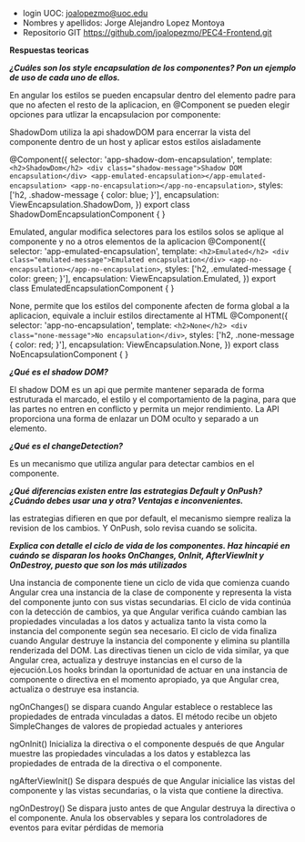 - login UOC: joalopezmo@uoc.edu
- Nombres y apellidos: Jorge Alejandro Lopez Montoya
- Repositorio GIT https://github.com/joalopezmo/PEC4-Frontend.git

**Respuestas teoricas**

***¿Cuáles son los style encapsulation de los componentes? Pon un ejemplo de uso de cada uno de ellos.***

En angular los estilos se pueden encapsular dentro del elemento padre para que no afecten el resto de la aplicacion, en @Component se pueden elegir opciones para utlizar la encapsulacion por componente:

ShadowDom utiliza la api shadowDOM para encerrar la vista del componente dentro de un host y aplicar estos estilos aisladamente

@Component({
  selector: 'app-shadow-dom-encapsulation',
  template: `
    <h2>ShadowDom</h2>
    <div class="shadow-message">Shadow DOM encapsulation</div>
    <app-emulated-encapsulation></app-emulated-encapsulation>
    <app-no-encapsulation></app-no-encapsulation>
  `,
  styles: ['h2, .shadow-message { color: blue; }'],
  encapsulation: ViewEncapsulation.ShadowDom,
})
export class ShadowDomEncapsulationComponent { }

Emulated, angular modifica selectores para los estilos solos se aplique al componente y no a otros elementos de la aplicacion
@Component({
  selector: 'app-emulated-encapsulation',
  template: `
    <h2>Emulated</h2>
    <div class="emulated-message">Emulated encapsulation</div>
    <app-no-encapsulation></app-no-encapsulation>
  `,
  styles: ['h2, .emulated-message { color: green; }'],
  encapsulation: ViewEncapsulation.Emulated,
})
export class EmulatedEncapsulationComponent { }

None, permite que los estilos del componente afecten de forma global a la aplicacion, equivale a incluir estilos directamente al HTML
@Component({
  selector: 'app-no-encapsulation',
  template: `
    <h2>None</h2>
    <div class="none-message">No encapsulation</div>
  `,
  styles: ['h2, .none-message { color: red; }'],
  encapsulation: ViewEncapsulation.None,
})
export class NoEncapsulationComponent { }

***¿Qué es el shadow DOM?***

El shadow DOM es un api que permite mantener separada de forma estruturada el marcado, el estilo y el comportamiento de la pagina, para que las partes no entren en conflicto y permita un mejor rendimiento. La API proporciona una forma de enlazar un DOM oculto y separado a un elemento.

***¿Qué es el changeDetection?***

Es un mecanismo que utiliza angular para detectar cambios en el componente.

***¿Qué diferencias existen entre las estrategias Default y OnPush? ¿Cuándo debes usar una y otra? Ventajas e inconvenientes.***

las estrategias difieren en que por default, el mecanismo siempre realiza la revision de los cambios. Y OnPush, solo revisa cuando se solicita.

***Explica con detalle el ciclo de vida de los componentes. Haz hincapié en cuándo se disparan los hooks OnChanges, OnInit, AfterViewInit y OnDestroy, puesto que son los más utilizados***

Una instancia de componente tiene un ciclo de vida que comienza cuando Angular crea una instancia de la clase de componente y representa la vista del componente junto con sus vistas secundarias. El ciclo de vida continúa con la detección de cambios, ya que Angular verifica cuándo cambian las propiedades vinculadas a los datos y actualiza tanto la vista como la instancia del componente según sea necesario. El ciclo de vida finaliza cuando Angular destruye la instancia del componente y elimina su plantilla renderizada del DOM. Las directivas tienen un ciclo de vida similar, ya que Angular crea, actualiza y destruye instancias en el curso de la ejecución.Los hooks brindan la oportunidad de actuar en una instancia de componente o directiva en el momento apropiado, ya que Angular crea, actualiza o destruye esa instancia.

ngOnChanges() se dispara cuando Angular establece o restablece las propiedades de entrada vinculadas a datos. El método recibe un objeto SimpleChanges de valores de propiedad actuales y anteriores

ngOnInit() Inicializa la directiva o el componente después de que Angular muestre las propiedades vinculadas a los datos y establezca las propiedades de entrada de la directiva o el componente.

ngAfterViewInit() Se dispara después de que Angular inicialice las vistas del componente y las vistas secundarias, o la vista que contiene la directiva.

ngOnDestroy() Se dispara justo antes de que Angular destruya la directiva o el componente. Anula los observables y separa los controladores de eventos para evitar pérdidas de memoria